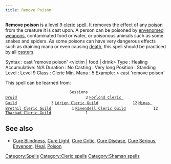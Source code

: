 ```yaml
---
title: Remove Poison
---
```


**Remove poison** is a level 9 [cleric](cleric "wikilink")
[spell](spell "wikilink"). It removes the effect of any
[poison](poison "wikilink") from the creature it is cast upon. A person
can be poisoned by [envenomed](envenom "wikilink")
[weapons](weapon "wikilink"), contaminated food or water, or poisonous
animals such as some snakes and spiders. As some poisons can have very
dangerous effects such as draining mana or even causing
[death](death "wikilink"), this spell should be practiced by all
[casters](caster "wikilink").

Syntax : cast 'remove poison' \<victim \| food \| drink\> Type : Healing
Accumulative: N/A Duration : No Casting : Very long Position : Standing
Level : Level 9 Class : Cleric Min. Mana : 5 Example: \> cast 'remove
poison'

This spell can be learned from:

`                            Sessions `
[`Druid`](Druid "wikilink")`                              3`
[`Forlond Cleric Guild`](Forlond_Cleric_Guild "wikilink")`               3`
[`Lórien Cleric Guild`](Lórien_Cleric_Guild "wikilink")`               12`
[`Minas Brethil Cleric Guild`](Minas_Brethil_Cleric_Guild "wikilink")`         1`
[`Rivendell Cleric Guild`](Rivendell_Cleric_Guild "wikilink")`            12`
[`Tharbad Cleric Guild`](Tharbad_Cleric_Guild "wikilink")`               1`

## See also

- [Cure Blindness](Cure_Blindness "wikilink"), [Cure
  Light](Cure_Light "wikilink"), [Cure Critic](Cure_Critic "wikilink"),
  [Cure Disease](Cure_Disease "wikilink"), [Cure
  Serious](Cure_Serious "wikilink"), [Envenom](Envenom "wikilink"),
  [Heal](Heal "wikilink"), [Poison](Poison "wikilink")

[Category:Spells](Category:Spells "wikilink") [Category:Cleric
spells](Category:Cleric_spells "wikilink") [Category:Shaman
spells](Category:Shaman_spells "wikilink")